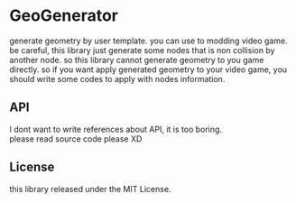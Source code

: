 # GeoGenerator

generate geometry by user template. you can use to modding video game.
be careful, this library just generate some nodes that is non collision by another node. so this library cannot generate geometry to you game directly. so if you want apply generated geometry to your video game, you should write some codes to apply with nodes information.


## API 

I dont want to write references about API, it is too boring.  
please read source code please XD

## License 

this library released under the MIT License.